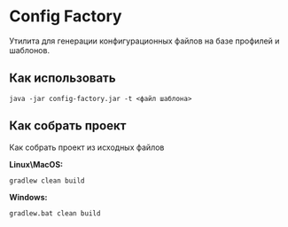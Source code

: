 # Config Factory

Утилита для генерации конфигурационных файлов на базе профилей и шаблонов.


## Как использовать

```
java -jar config-factory.jar -t <файл шаблона>
```

## Как собрать проект

Как собрать проект из исходных файлов

**Linux\MacOS:**

```
gradlew clean build
```

**Windows:**

```
gradlew.bat clean build
```